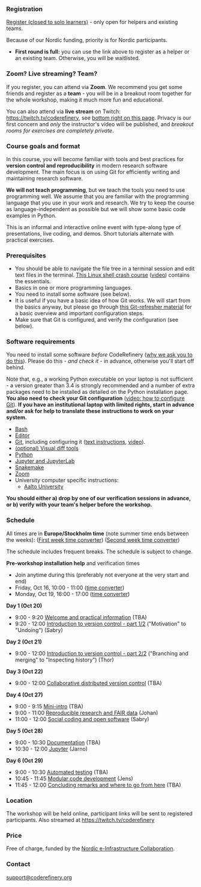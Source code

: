 

### Registration

<a class="btn btn-warning" href="https://indico.neic.no/event/151/"
data-mode="1" target="_blank">Register (closed to solo learners)</a> -
only open for helpers and existing teams.

Because of our Nordic funding, priority is for Nordic participants.

* **First round is full:** you can use the link above to register as a
  helper or an existing team.  Otherwise, you will be waitlisted.


### Zoom?  Live streaming?  Team?

If you register, you can attend via **Zoom**.  We recommend you get
some friends and register as a **team** - you will be in a breakout
room together for the whole workshop, making it much more fun and
educational.

You can also attend via **live stream** on Twitch: <https://twitch.tv/coderefinery>,
see [bottom right on this page](#streaming-info).
Privacy is our first concern and *only* the instructor's video will be
published, and *breakout rooms for exercises are completely private*.


### Course goals and format

In this course, you will become familiar with tools and best practices for
**version control and reproducibility** in modern research software development.
The main focus is on using Git for efficiently writing and maintaining research
software.

**We will not teach programming**, but we teach the tools you need to use programming
well.  We assume that you are familiar with the programming language that you
use in your work and research. We try to keep the course as
language-independent as possible but we will show some basic code examples in
Python.

This is an informal and interactive online event with type-along type
of presentations, live coding, and demos. Short tutorials alternate
with practical exercises.


### Prerequisites

- You should be able to navigate the file tree in a terminal session and edit
  text files in the terminal.
  [This Linux shell crash course](https://scicomp.aalto.fi/scicomp/shell/)
  ([video](https://youtu.be/56p6xX0aToI))
  contains the essentials.
- Basics in one or more programming languages.
- You need to install some software (see below).
- It is useful if you have a basic idea of how Git works. We will start from
  the basics anyway, but please go through
  [this Git-refresher material](https://coderefinery.github.io/git-refresher/)
  for a basic overview and important configuration steps.
- Make sure that Git is configured, and verify the configuration (see below).


### Software requirements

You need to install some software *before* CodeRefinery ([why we ask
you to do
this](https://coderefinery.github.io/installation/#why-are-we-asking-participants-to-install-software)).
Please do this - *and check it* - in advance, otherwise you'll start off
behind.

Note that, e.g., a working Python executable on your laptop is not sufficient -
a version greater than 3.4 is strongly recommended and a number of extra
packages need to be installed as detailed on the Python installation
page. **You also need to check your Git configuration**
([video: how to configure Git](https://www.youtube.com/watch?v=WdDTp8NeHBs&list=PLpLblYHCzJACyKCfHnPwRruOxllNoHsEg)).
**If you have an institutional laptop with limited rights, start in advance
and/or ask for help to translate these instructions to work on your system.**

- [Bash](https://coderefinery.github.io/installation/bash/)
- [Editor](https://coderefinery.github.io/installation/editors/)
- [Git](https://coderefinery.github.io/installation/git/), including
  configuring it ([text instructions](https://coderefinery.github.io/installation/git/#configuring-git),
  [video](https://www.youtube.com/watch?v=WdDTp8NeHBs&t=258s)).
- [(optional) Visual diff tools](https://coderefinery.github.io/installation/difftools/)
- [Python](https://coderefinery.github.io/installation/python/)
- [Jupyter and JupyterLab](https://coderefinery.github.io/installation/jupyter)
- [Snakemake](https://coderefinery.github.io/installation/snakemake)
- [Zoom](https://coderefinery.github.io/installation/zoom/)
- University computer specific instructions:
  - [Aalto University](https://scicomp.aalto.fi/aalto/coderefinery-setup/)

**You should either a) drop by one of our verification sessions in
advance, or b) verify with your team's helper before the workshop.**


### Schedule

All times are in **Europe/Stockholm time** (note summer time ends
between the weeks):
([First week time converter](https://arewemeetingyet.com/Stockholm/2020-10-20/09:00/CodeRefinery))
([Second week time converter](https://arewemeetingyet.com/Stockholm/2020-10-27/09:00/CodeRefinery))

The schedule includes frequent breaks.
The schedule is subject to change.

**Pre-workshop installation help** and verification times
- Join anytime during this (preferably not everyone at the very start
  and end)
- Friday, Oct 16, 10:00 - 11:00 ([time converter](https://arewemeetingyet.com/Stockholm/2020-10-16/10:00/CodeRefinery%20install%20time))
- Monday, Oct 19, 16:00 - 17:00 ([time converter](https://arewemeetingyet.com/Stockholm/2020-10-19/16:00/CodeRefinery%20install%20time))


**Day 1 (Oct 20)**
- 9:00 - 9:20
  [Welcome and practical information](https://github.com/coderefinery/workshop-intro/blob/master/README.md)
  (TBA)
- 9:20 - 12:00
  [Introduction to version control - part 1/2](https://coderefinery.github.io/git-intro/) ("Motivation" to "Undoing")
  (Sabry)


**Day 2 (Oct 21)**
- 9:00 - 12:00
  [Introduction to version control - part 2/2](https://coderefinery.github.io/git-intro/) ("Branching and merging" to "Inspecting history")
  (Thor)


**Day 3 (Oct 22)**
- 9:00 - 12:00
  [Collaborative distributed version control](https://coderefinery.github.io/git-collaborative/)
  (TBA)


**Day 4 (Oct 27)**
- 9:00 - 9:15
  [Mini-intro](https://github.com/coderefinery/workshop-intro/blob/master/README.md)
  (TBA)
- 9:00 - 11:00
  [Reproducible research and FAIR data](https://coderefinery.github.io/reproducible-research/)
  (Johan)
- 11:00 - 12:00
  [Social coding and open software](https://cicero.xyz/v3/remark/0.14.0/github.com/coderefinery/social-coding/master/talk.md)
  (Sabry)


**Day 5 (Oct 28)**
- 9:00 - 10:30
  [Documentation](https://coderefinery.github.io/documentation/)
  (TBA)
- 10:30 - 12:00
  [Jupyter](https://coderefinery.github.io/jupyter/)
  (Jarno)


**Day 6 (Oct 29)**
- 9:00 - 10:30
  [Automated testing](https://coderefinery.github.io/testing/)
  (TBA)
- 10:45 - 11:45
  [Modular code development](https://github.com/coderefinery/modular-type-along)
  (Jens)
- 11:45 - 12:00
  [Concluding remarks and where to go from here](https://github.com/coderefinery/workshop-outro/blob/master/README.md)
  (TBA)


### Location

The workshop will be held online, participant links will be sent to
registered participants.  Also streamed at <https://twitch.tv/coderefinery>


### Price

Free of charge, funded by the [Nordic e-Infrastructure
Collaboration](https://neic.no/).


### Contact

support@coderefinery.org
